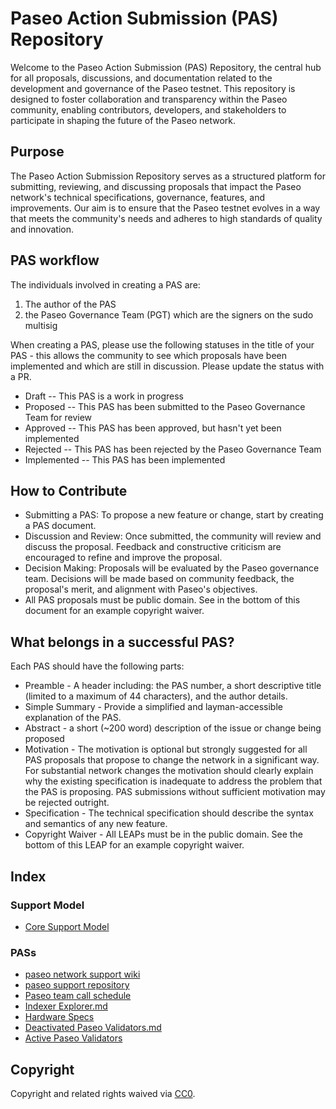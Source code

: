 # Paseo Action Submission (PAS) Repository
Welcome to the Paseo Action Submission (PAS) Repository, the central hub for all proposals, discussions, and documentation related to the development and governance of the Paseo testnet. This repository is designed to foster collaboration and transparency within the Paseo community, enabling contributors, developers, and stakeholders to participate in shaping the future of the Paseo network.

## Purpose
The Paseo Action Submission Repository serves as a structured platform for submitting, reviewing, and discussing proposals that impact the Paseo network's technical specifications, governance, features, and improvements. Our aim is to ensure that the Paseo testnet evolves in a way that meets the community's needs and adheres to high standards of quality and innovation.

## PAS workflow
The individuals involved in creating a PAS are:
1. The author of the PAS
2. the Paseo Governance Team (PGT) which are the signers on the sudo multisig

When creating a PAS, please use the following statuses in the title of your PAS - this allows the community to see which proposals have been implemented and which are still in discussion. Please update the status with a PR. 
* Draft -- This PAS is a work in progress
* Proposed -- This PAS has been submitted to the Paseo Governance Team for review
* Approved -- This PAS has been approved, but hasn't yet been implemented
* Rejected -- This PAS has been rejected by the Paseo Governance Team
* Implemented -- This PAS has been implemented

## How to Contribute
- Submitting a PAS: To propose a new feature or change, start by creating a PAS document.
- Discussion and Review: Once submitted, the community will review and discuss the proposal. Feedback and constructive criticism are encouraged to refine and improve the proposal.
- Decision Making: Proposals will be evaluated by the Paseo governance team. Decisions will be made based on community feedback, the proposal's merit, and alignment with Paseo's objectives.
- All PAS proposals must be public domain. See in the bottom of this document for an example copyright waiver. 

## What belongs in a successful PAS?
Each PAS should have the following parts:
* Preamble - A header including: the PAS number, a short descriptive title (limited to a maximum of 44 characters), and the author details.
* Simple Summary - Provide a simplified and layman-accessible explanation of the PAS.
* Abstract - a short (~200 word) description of the issue or change being proposed
* Motivation - The motivation is optional but strongly suggested for all PAS proposals that propose to change the network in a significant way. For substantial network changes the motivation should clearly explain why the existing specification is inadequate to address the problem that the PAS is proposing. PAS submissions without sufficient motivation may be rejected outright.
* Specification - The technical specification should describe the syntax and semantics of any new feature.
* Copyright Waiver - All LEAPs must be in the public domain. See the bottom of this LEAP for an example copyright waiver.


## Index

### Support Model
- [Core Support Model](https://github.com/paseo-network/paseo-action-submission/blob/main/pas/core-support-model.md)
  
### PASs
- [paseo network support wiki](https://github.com/paseo-network/paseo-action-submission/blob/main/pas/paseo-network-support-wiki.md)
- [paseo support repository](https://github.com/paseo-network/paseo-action-submission/blob/main/pas/paseo-support-repository.md)
- [Paseo team call schedule](https://github.com/paseo-network/paseo-action-submission/blob/main/pas/team-call-schedule.md)
- [Indexer Explorer.md](https://github.com/paseo-network/paseo-action-submission/blob/main/pas/indexer-explorer.md)
- [Hardware Specs](https://github.com/paseo-network/paseo-action-submission/blob/main/pas/Hardware_specs.md)
- [Deactivated Paseo Validators.md](https://github.com/paseo-network/paseo-action-submission/blob/main/pas/Deactivated_Paseo_Validators.md)
- [Active Paseo Validators](https://github.com/paseo-network/paseo-action-submission/blob/main/pas/Active_Paseo_Validators.md)

## Copyright
Copyright and related rights waived via [CC0](https://creativecommons.org/publicdomain/zero/1.0/).

